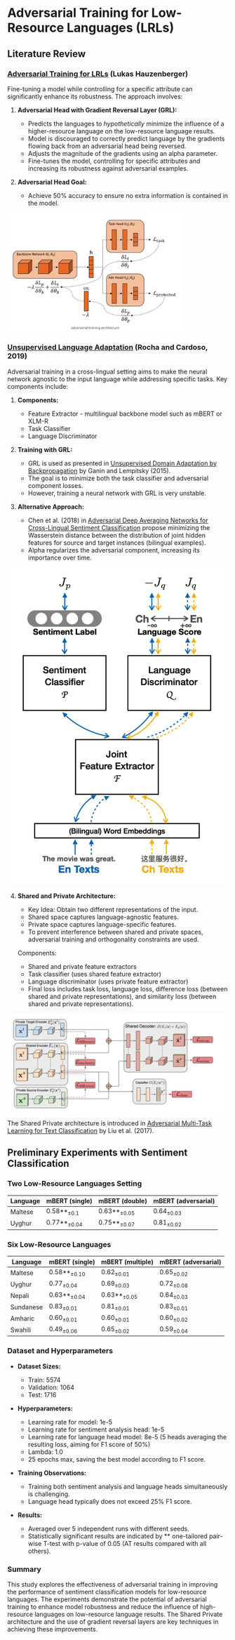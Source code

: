 # Adversarial Training for Low-Resource Languages (LRLs)

## Literature Review

### [Adversarial Training for LRLs](https://medium.com/@lukas.hauzenberger/adverserial-training-5bb5ea919ae7) (Lukas Hauzenberger)
Fine-tuning a model while controlling for a specific attribute can significantly enhance its robustness. The approach involves:

1. **Adversarial Head with Gradient Reversal Layer (GRL):**
   - Predicts the languages to _hypothetically_ minimize the influence of a higher-resource language on the low-resource language results.
   - Model is discouraged to correctly predict language by the gradients flowing back from an adversarial head being reversed.
   - Adjusts the magnitude of the gradients using an alpha parameter.
   - Fine-tunes the model, controlling for specific attributes and increasing its robustness against adversarial examples.

2. **Adversarial Head Goal:**
   - Achieve 50% accuracy to ensure no extra information is contained in the model.

<img src="assets/adv_training.png" alt="Adversarial Training Illustration" width="400">


### [Unsupervised Language Adaptation](https://aclanthology.org/D19-6102.pdf) (Rocha and Cardoso, 2019)
Adversarial training in a cross-lingual setting aims to make the neural network agnostic to the input language while addressing specific tasks. Key components include:

1. **Components:**
   - Feature Extractor - multilingual backbone model such as mBERT or XLM-R
   - Task Classifier
   - Language Discriminator

2. **Training with GRL:**
   - GRL is used as presented in [Unsupervised Domain Adaptation by Backpropagation](https://arxiv.org/abs/1409.7495) by Ganin and Lempitsky (2015).
   - The goal is to minimize both the task classifier and adversarial component losses.
   - However, training a neural network with GRL is very unstable.

3. **Alternative Approach:**
   - Chen et al. (2018) in [Adversarial Deep Averaging Networks for Cross-Lingual Sentiment Classification](https://aclanthology.org/Q18-1039/) propose minimizing the Wasserstein distance between the distribution of joint hidden features for source and target instances (bilingual examples).
   - Alpha regularizes the adversarial component, increasing its importance over time.

![Adversarial Training Architecture](assets/adv_class.png)

4. **Shared and Private Architecture:**
   - Key Idea: Obtain two different representations of the input.
   - Shared space captures language-agnostic features.
   - Private space captures language-specific features.
   - To prevent interference between shared and private spaces, adversarial training and orthogonality constraints are used.

   Components:
   - Shared and private feature extractors
   - Task classifier (uses shared feature extractor)
   - Language discriminator (uses private feature extractor)
   - Final loss includes task loss, language loss, difference loss (between shared and private representations), and similarity loss (between shared and private representations).

<img src="assets/private_shared.png" alt="Shared and Private Architecture" width="500">


The Shared Private architecture is introduced in [Adversarial Multi-Task Learning for Text Classification](https://aclanthology.org/P17-1001.pdf) by Liu et al. (2017).

## Preliminary Experiments with Sentiment Classification

### Two Low-Resource Languages Setting

| Language | mBERT (single) | mBERT (double) | mBERT (adversarial) |
| -------- | -------------- | -------------- | ------------------- |
| Maltese  | 0.58**<sub>±0.1</sub> | 0.63**<sub>±0.05</sub> | 0.64<sub>±0.03</sub> |
| Uyghur   | 0.77**<sub>±0.04</sub> | 0.75**<sub>±0.07</sub> | 0.81<sub>±0.02</sub> |

### Six Low-Resource Languages

| Language | mBERT (single) | mBERT (multiple) | mBERT (adversarial) |
| -------- | -------------- | ---------------- | ------------------- |
| Maltese  | 0.58**<sub>±0.10</sub> | 0.62<sub>±0.01</sub> | 0.65<sub>±0.02</sub> |
| Uyghur   | 0.77<sub>±0.04</sub> | 0.69<sub>±0.03</sub> | 0.72<sub>±0.08</sub> |
| Nepali   | 0.63**<sub>±0.04</sub> | 0.63**<sub>±0.05</sub> | 0.64<sub>±0.03</sub> |
| Sundanese| 0.83<sub>±0.01</sub> | 0.81<sub>±0.01</sub> | 0.83<sub>±0.01</sub> |
| Amharic  | 0.60<sub>±0.01</sub> | 0.60<sub>±0.01</sub> | 0.60<sub>±0.02</sub> |
| Swahili  | 0.49<sub>±0.06</sub> | 0.65<sub>±0.02</sub> | 0.59<sub>±0.04</sub> |

### Dataset and Hyperparameters

- **Dataset Sizes:**
  - Train: 5574
  - Validation: 1064
  - Test: 1716

- **Hyperparameters:**
  - Learning rate for model: 1e-5
  - Learning rate for sentiment analysis head: 1e-5
  - Learning rate for language head model: 8e-5 (5 heads averaging the resulting loss, aiming for F1 score of 50%)
  - Lambda: 1.0
  - 25 epochs max, saving the best model according to F1 score.

- **Training Observations:**
  - Training both sentiment analysis and language heads simultaneously is challenging.
  - Language head typically does not exceed 25% F1 score.

- **Results:**
  - Averaged over 5 independent runs with different seeds.
  - Statistically significant results are indicated by ** one-tailored pair-wise T-test with p-value of 0.05 (AT results compared with all others).

### Summary

This study explores the effectiveness of adversarial training in improving the performance of sentiment classification models for low-resource languages. The experiments demonstrate the potential of adversarial training to enhance model robustness and reduce the influence of high-resource languages on low-resource language results. The Shared Private architecture and the use of gradient reversal layers are key techniques in achieving these improvements.

